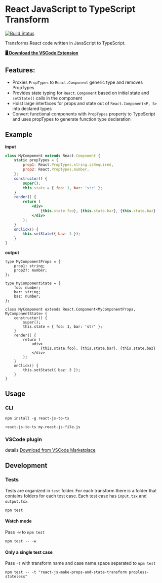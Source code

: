 # React JavaScript to TypeScript Transform

[![Build Status](https://travis-ci.org/lyft/react-javascript-to-typescript-transform.svg?branch=master)](https://travis-ci.org/lyft/react-javascript-to-typescript-transform)

Transforms React code written in JavaScript to TypeScript.

[**🖥 Download the VSCode Extension**](https://marketplace.visualstudio.com/items?itemName=mohsen1.react-javascript-to-typescript-transform-vscode)

## Features:

* Proxies `PropTypes` to `React.Component` generic type and removes PropTypes
* Provides state typing for `React.Component` based on initial state and `setState()` calls in the component
* Hoist large interfaces for props and state out of `React.Component<P, S>` into declared types
* Convert functional components with `PropTypes` property to TypeScript and uses propTypes to generate function type declaration

## Example

**input**

```jsx
class MyComponent extends React.Component {
    static propTypes = {
        prop1: React.PropTypes.string.isRequired,
        prop2: React.PropTypes.number,
    };
    constructor() {
        super();
        this.state = { foo: 1, bar: 'str' };
    }
    render() {
        return (
            <div>
                {this.state.foo}, {this.state.bar}, {this.state.baz}
            </div>
        );
    }
    onClick() {
        this.setState({ baz: 3 });
    }
}
```

**output**

```tsx
type MyComponentProps = {
    prop1: string;
    prop2?: number;
};

type MyComponentState = {
    foo: number;
    bar: string;
    baz: number;
};

class MyComponent extends React.Component<MyComponentProps, MyComponentState> {
    constructor() {
        super();
        this.state = { foo: 1, bar: 'str' };
    }
    render() {
        return (
            <div>
                {this.state.foo}, {this.state.bar}, {this.state.baz}
            </div>
        );
    }
    onClick() {
        this.setState({ baz: 3 });
    }
}
```

## Usage

### CLI

```
npm install -g react-js-to-ts
```

```
react-js-to-ts my-react-js-file.js
```

### VSCode plugin

details
[Download from VSCode Marketplace](https://marketplace.visualstudio.com/items?itemName=mohsen1.react-javascript-to-typescript-transform-vscode#overview)

## Development

### Tests

Tests are organized in `test` folder. For each transform there is a folder that contains folders for each test case. Each test case has `input.tsx` and `output.tsx`.

```
npm test
```

#### Watch mode

Pass `-w` to `npm test`

```
npm test -- -w
```

#### Only a single test case

Pass `-t` with transform name and case name space separated to `npm test`

```
npm test -- -t "react-js-make-props-and-state-transform propless-stateless"
```
